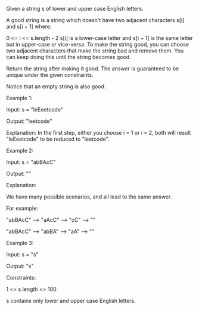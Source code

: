 Given a string s of lower and upper case English letters.

A good string is a string which doesn't have two adjacent characters s[i] and s[i + 1] where:

0 <= i <= s.length - 2
s[i] is a lower-case letter and s[i + 1] is the same letter but in upper-case or vice-versa.
To make the string good, you can choose two adjacent characters that make the string bad and remove them. You can keep doing this until the string becomes good.

Return the string after making it good. The answer is guaranteed to be unique under the given constraints.

Notice that an empty string is also good.

 

Example 1:

Input: s = "leEeetcode"

Output: "leetcode"

Explanation: In the first step, either you choose i = 1 or i = 2, both will result "leEeetcode" to be reduced to "leetcode".

Example 2:

Input: s = "abBAcC"

Output: ""

Explanation: 

We have many possible scenarios, and all lead to the same answer. 

For example:

"abBAcC" --> "aAcC" --> "cC" --> ""

"abBAcC" --> "abBA" --> "aA" --> ""

Example 3:

Input: s = "s"

Output: "s"
 

Constraints:

1 <= s.length <= 100

s contains only lower and upper case English letters.
